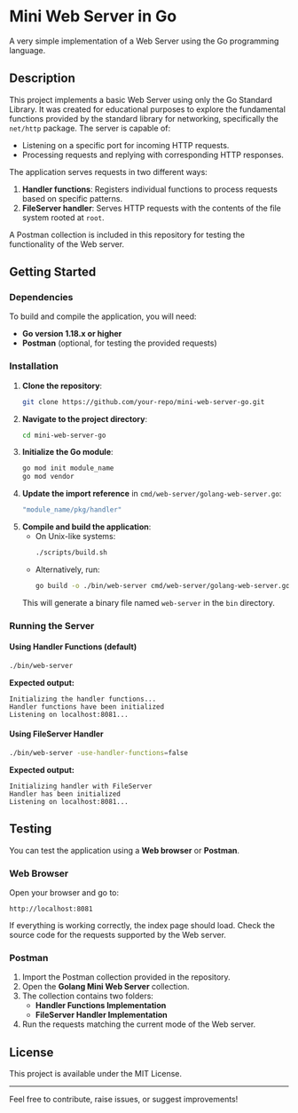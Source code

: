 # Mini Web Server in Go

A very simple implementation of a Web Server using the Go programming language.

## Description

This project implements a basic Web Server using only the Go Standard Library. It was created for educational purposes to explore the fundamental functions provided by the standard library for networking, specifically the `net/http` package. The server is capable of:

- Listening on a specific port for incoming HTTP requests.
- Processing requests and replying with corresponding HTTP responses.

The application serves requests in two different ways:

1. **Handler functions**: Registers individual functions to process requests based on specific patterns.
2. **FileServer handler**: Serves HTTP requests with the contents of the file system rooted at `root`.

A Postman collection is included in this repository for testing the functionality of the Web server.

## Getting Started

### Dependencies

To build and compile the application, you will need:
- **Go version 1.18.x or higher**
- **Postman** (optional, for testing the provided requests)

### Installation

1. **Clone the repository**:
   ```sh
   git clone https://github.com/your-repo/mini-web-server-go.git
   ```
2. **Navigate to the project directory**:
   ```sh
   cd mini-web-server-go
   ```
3. **Initialize the Go module**:
   ```sh
   go mod init module_name
   go mod vendor
   ```
4. **Update the import reference** in `cmd/web-server/golang-web-server.go`:
   ```go
   "module_name/pkg/handler"
   ```
5. **Compile and build the application**:
   - On Unix-like systems:
     ```sh
     ./scripts/build.sh
     ```
   - Alternatively, run:
     ```sh
     go build -o ./bin/web-server cmd/web-server/golang-web-server.go
     ```
   This will generate a binary file named `web-server` in the `bin` directory.

### Running the Server

#### Using Handler Functions (default)
```sh
./bin/web-server
```
**Expected output:**
```
Initializing the handler functions...
Handler functions have been initialized
Listening on localhost:8081...
```

#### Using FileServer Handler
```sh
./bin/web-server -use-handler-functions=false
```
**Expected output:**
```
Initializing handler with FileServer
Handler has been initialized
Listening on localhost:8081...
```

## Testing

You can test the application using a **Web browser** or **Postman**.

### Web Browser
Open your browser and go to:
```
http://localhost:8081
```
If everything is working correctly, the index page should load. Check the source code for the requests supported by the Web server.

### Postman
1. Import the Postman collection provided in the repository.
2. Open the **Golang Mini Web Server** collection.
3. The collection contains two folders:
   - **Handler Functions Implementation**
   - **FileServer Handler Implementation**
4. Run the requests matching the current mode of the Web server.

## License
This project is available under the MIT License.

---

Feel free to contribute, raise issues, or suggest improvements!

